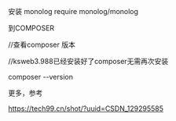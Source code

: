 




安装 monolog
require monolog/monolog


到COMPOSER



//查看composer  版本


//ksweb3.988已经安装好了composer无需再次安装

composer --version




更多，参考

https://tech99.cn/shot/?uuid=CSDN_129295585
